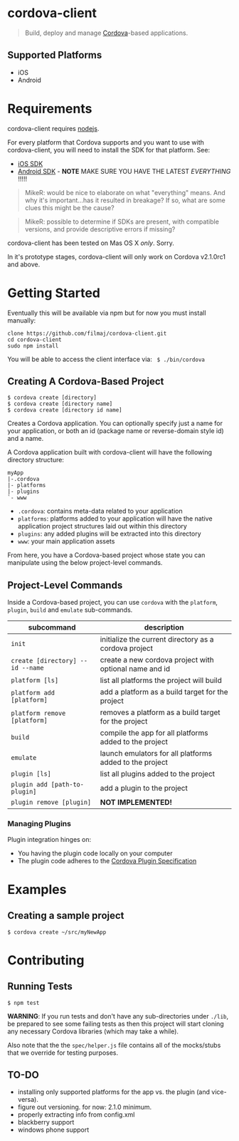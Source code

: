 # cordova-client

> Build, deploy and manage [Cordova](http://cordova.io)-based applications.

## Supported Platforms

- iOS
- Android

# Requirements

cordova-client requires [nodejs](http://nodejs.org/).

For every platform that Cordova supports and you want to use with
cordova-client, you will need to install the SDK for that platform. See:

- [iOS SDK](http://developer.apple.com)
- [Android SDK](http://developer.android.com) - **NOTE** MAKE SURE YOU
  HAVE THE LATEST _EVERYTHING_ !!!!!

> MikeR: would be nice to elaborate on what "everything" means. And why it's important…has it resulted in breakage? If so, what are some clues this might be the cause?


> MikeR: possible to determine if SDKs are present, with compatible versions, and provide descriptive errors if missing?
> 

cordova-client has been tested on Mas OS X _only_. Sorry.

In it's prototype stages, cordova-client will only work on Cordova
v2.1.0rc1 and above.



# Getting Started

Eventually this will be available via npm but for now you must install manually:

```
clone https://github.com/filmaj/cordova-client.git
cd cordova-client
sudo npm install
```

You will be able to access the client interface
via: ``` $ ./bin/cordova```

## Creating A Cordova-Based Project

    $ cordova create [directory]
    $ cordova create [directory name]
    $ cordova create [directory id name]

Creates a Cordova application. You can optionally specify just a name
for your application, or both an id (package name or reverse-domain
style id) and a name.

A Cordova application built with cordova-client will have the following
directory structure:

    myApp
    |-.cordova
    |- platforms
    |- plugins
    `- www

- `.cordova`: contains meta-data related to your application
- `platforms`: platforms added to your application will have the native
  application project structures laid out within this directory
- `plugins`: any added plugins will be extracted into this directory
- `www`: your main application assets

From here, you have a Cordova-based project whose state you can
manipulate using the below project-level commands.

## Project-Level Commands

Inside a Cordova-based project, you can use `cordova` with the
`platform`, `plugin`, `build` and `emulate` sub-commands.


subcommand | description 
------------ | -------------
`init` | initialize the current directory as a cordova project 
`create [directory] --id --name` | create a new cordova project with optional name and id
`platform [ls]` | list all platforms the project will build
`platform add [platform]` | add a platform as a build target for the project
`platform remove [platform]` | removes a platform as a build target for the project
`build` | compile the app for all platforms added to the project
`emulate` | launch emulators for all platforms added to the project
`plugin [ls]` | list all plugins added to the project
`plugin add [path-to-plugin]` | add a plugin to the project
`plugin remove [plugin]` | **NOT IMPLEMENTED!**


### Managing Plugins

Plugin integration hinges on:

- You having the plugin code locally on your computer
- The plugin code adheres to the [Cordova Plugin Specification](https://github.com/alunny/cordova-plugin-spec)




# Examples

## Creating a sample project

    $ cordova create ~/src/myNewApp

# Contributing

## Running Tests

    $ npm test

**WARNING**: If you run tests and don't have any sub-directories under
`./lib`, be prepared to see some failing tests as then this project will
start cloning any necessary Cordova libraries (which may take a while).

Also note that the the `spec/helper.js` file contains all of the
mocks/stubs that we override for testing purposes.

## TO-DO

- installing only supported platforms for the app vs. the plugin (and
  vice-versa).
- figure out versioning. for now: 2.1.0 minimum.
- properly extracting info from config.xml
- blackberry support
- windows phone support
